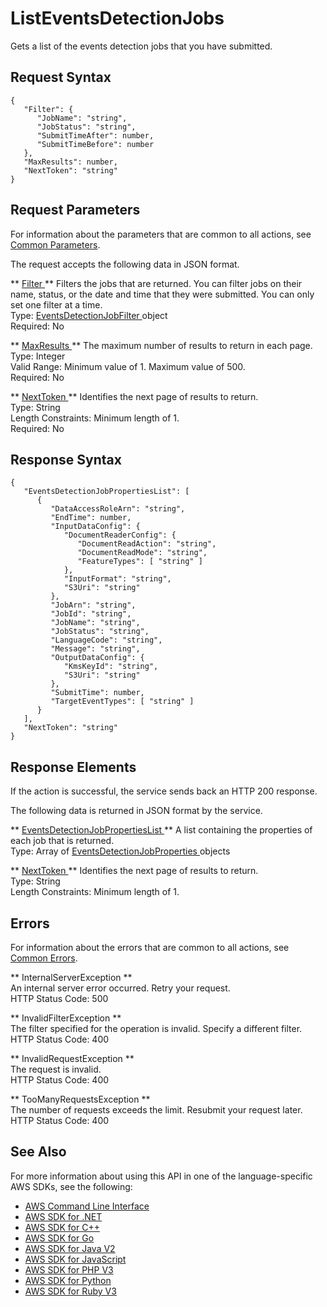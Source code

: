 # ListEventsDetectionJobs<a name="API_ListEventsDetectionJobs"></a>

Gets a list of the events detection jobs that you have submitted\.

## Request Syntax<a name="API_ListEventsDetectionJobs_RequestSyntax"></a>

```
{
   "Filter": { 
      "JobName": "string",
      "JobStatus": "string",
      "SubmitTimeAfter": number,
      "SubmitTimeBefore": number
   },
   "MaxResults": number,
   "NextToken": "string"
}
```

## Request Parameters<a name="API_ListEventsDetectionJobs_RequestParameters"></a>

For information about the parameters that are common to all actions, see [Common Parameters](CommonParameters.md)\.

The request accepts the following data in JSON format\.

 ** [ Filter ](#API_ListEventsDetectionJobs_RequestSyntax) **   <a name="comprehend-ListEventsDetectionJobs-request-Filter"></a>
Filters the jobs that are returned\. You can filter jobs on their name, status, or the date and time that they were submitted\. You can only set one filter at a time\.  
Type: [ EventsDetectionJobFilter ](API_EventsDetectionJobFilter.md) object  
Required: No

 ** [ MaxResults ](#API_ListEventsDetectionJobs_RequestSyntax) **   <a name="comprehend-ListEventsDetectionJobs-request-MaxResults"></a>
The maximum number of results to return in each page\.  
Type: Integer  
Valid Range: Minimum value of 1\. Maximum value of 500\.  
Required: No

 ** [ NextToken ](#API_ListEventsDetectionJobs_RequestSyntax) **   <a name="comprehend-ListEventsDetectionJobs-request-NextToken"></a>
Identifies the next page of results to return\.  
Type: String  
Length Constraints: Minimum length of 1\.  
Required: No

## Response Syntax<a name="API_ListEventsDetectionJobs_ResponseSyntax"></a>

```
{
   "EventsDetectionJobPropertiesList": [ 
      { 
         "DataAccessRoleArn": "string",
         "EndTime": number,
         "InputDataConfig": { 
            "DocumentReaderConfig": { 
               "DocumentReadAction": "string",
               "DocumentReadMode": "string",
               "FeatureTypes": [ "string" ]
            },
            "InputFormat": "string",
            "S3Uri": "string"
         },
         "JobArn": "string",
         "JobId": "string",
         "JobName": "string",
         "JobStatus": "string",
         "LanguageCode": "string",
         "Message": "string",
         "OutputDataConfig": { 
            "KmsKeyId": "string",
            "S3Uri": "string"
         },
         "SubmitTime": number,
         "TargetEventTypes": [ "string" ]
      }
   ],
   "NextToken": "string"
}
```

## Response Elements<a name="API_ListEventsDetectionJobs_ResponseElements"></a>

If the action is successful, the service sends back an HTTP 200 response\.

The following data is returned in JSON format by the service\.

 ** [ EventsDetectionJobPropertiesList ](#API_ListEventsDetectionJobs_ResponseSyntax) **   <a name="comprehend-ListEventsDetectionJobs-response-EventsDetectionJobPropertiesList"></a>
A list containing the properties of each job that is returned\.  
Type: Array of [ EventsDetectionJobProperties ](API_EventsDetectionJobProperties.md) objects

 ** [ NextToken ](#API_ListEventsDetectionJobs_ResponseSyntax) **   <a name="comprehend-ListEventsDetectionJobs-response-NextToken"></a>
Identifies the next page of results to return\.  
Type: String  
Length Constraints: Minimum length of 1\.

## Errors<a name="API_ListEventsDetectionJobs_Errors"></a>

For information about the errors that are common to all actions, see [Common Errors](CommonErrors.md)\.

 ** InternalServerException **   
An internal server error occurred\. Retry your request\.  
HTTP Status Code: 500

 ** InvalidFilterException **   
The filter specified for the operation is invalid\. Specify a different filter\.  
HTTP Status Code: 400

 ** InvalidRequestException **   
The request is invalid\.  
HTTP Status Code: 400

 ** TooManyRequestsException **   
The number of requests exceeds the limit\. Resubmit your request later\.  
HTTP Status Code: 400

## See Also<a name="API_ListEventsDetectionJobs_SeeAlso"></a>

For more information about using this API in one of the language\-specific AWS SDKs, see the following:
+  [ AWS Command Line Interface](https://docs.aws.amazon.com/goto/aws-cli/comprehend-2017-11-27/ListEventsDetectionJobs) 
+  [ AWS SDK for \.NET](https://docs.aws.amazon.com/goto/DotNetSDKV3/comprehend-2017-11-27/ListEventsDetectionJobs) 
+  [ AWS SDK for C\+\+](https://docs.aws.amazon.com/goto/SdkForCpp/comprehend-2017-11-27/ListEventsDetectionJobs) 
+  [ AWS SDK for Go](https://docs.aws.amazon.com/goto/SdkForGoV1/comprehend-2017-11-27/ListEventsDetectionJobs) 
+  [ AWS SDK for Java V2](https://docs.aws.amazon.com/goto/SdkForJavaV2/comprehend-2017-11-27/ListEventsDetectionJobs) 
+  [ AWS SDK for JavaScript](https://docs.aws.amazon.com/goto/AWSJavaScriptSDK/comprehend-2017-11-27/ListEventsDetectionJobs) 
+  [ AWS SDK for PHP V3](https://docs.aws.amazon.com/goto/SdkForPHPV3/comprehend-2017-11-27/ListEventsDetectionJobs) 
+  [ AWS SDK for Python](https://docs.aws.amazon.com/goto/boto3/comprehend-2017-11-27/ListEventsDetectionJobs) 
+  [ AWS SDK for Ruby V3](https://docs.aws.amazon.com/goto/SdkForRubyV3/comprehend-2017-11-27/ListEventsDetectionJobs) 